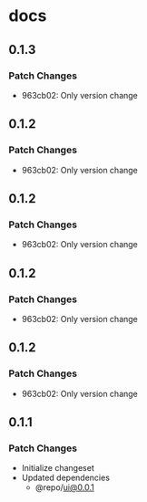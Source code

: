 # docs

## 0.1.3

### Patch Changes

- 963cb02: Only version change

## 0.1.2

### Patch Changes

- 963cb02: Only version change

## 0.1.2

### Patch Changes

- 963cb02: Only version change

## 0.1.2

### Patch Changes

- 963cb02: Only version change

## 0.1.2

### Patch Changes

- 963cb02: Only version change

## 0.1.1

### Patch Changes

- Initialize changeset
- Updated dependencies
  - @repo/ui@0.0.1
